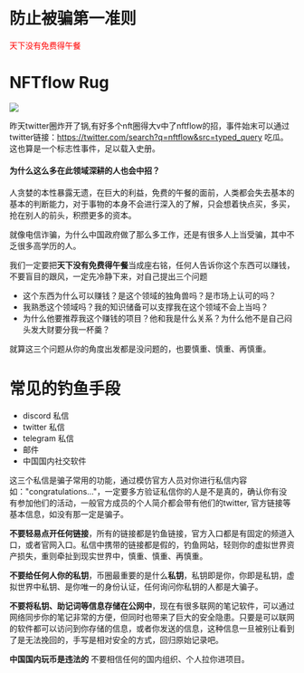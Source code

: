 # 防止被骗第一准则
<font color=red>天下没有免费得午餐</font>

# NFTflow Rug
<img src="https://pbs.twimg.com/media/FN0NytcVUAA035t?format=jpg&name=medium"/>
<br/>

昨天twitter圈炸开了锅,有好多个nft圈得大v中了nftflow的招，事件始末可以通过twitter链接：https://twitter.com/search?q=nftflow&src=typed_query 吃瓜。这也算是一个标志性事件，足以载入史册。
<br/>

#### 为什么这么多在此领域深耕的人也会中招？

人贪婪的本性暴露无遗，在巨大的利益，免费的午餐的面前，人类都会失去基本的基本的判断能力，对于事物的本身不会进行深入的了解，只会想着快点买，多买，抢在别人的前头，积攒更多的资本。

就像电信诈骗，为什么中国政府做了那么多工作，还是有很多人上当受骗，其中不乏很多高学历的人。

我们一定要把**天下没有免费得午餐**当成座右铭，任何人告诉你这个东西可以赚钱，不要盲目的跟风，一定先冷静下来，对自己提出三个问题

- 这个东西为什么可以赚钱？是这个领域的独角兽吗？是市场上认可的吗？
- 我熟悉这个领域吗？我的知识储备可以支撑我在这个领域不会上当吗？
- 为什么他要推荐我这个赚钱的项目？他和我是什么关系？为什么他不是自己闷头发大财要分我一杯羹？

就算这三个问题从你的角度出发都是没问题的，也要慎重、慎重、再慎重。

# 常见的钓鱼手段
- discord 私信
- twitter 私信
- telegram 私信
- 邮件
- 中国国内社交软件

这三个私信是骗子常用的功能，通过模仿官方人员对你进行私信内容如："congratulations..."，一定要多方验证私信你的人是不是真的，确认你有没有参加他们的活动，一般官方成员的个人简介都会带有他们的twitter,
官方链接等基本信息，如没有那一定是骗子。

**不要轻易点开任何链接**，所有的链接都是钓鱼链接，官方入口都是有固定的频道入口，或者官网入口。私信中携带的链接都是假的，钓鱼网站，轻则你的虚拟世界资产损失，重则牵扯到现实世界中，慎重、慎重、再慎重。

**不要给任何人你的私钥**，币圈最重要的是什么**私钥**，私钥即是你，你即是私钥，虚拟世界中私钥、是你唯一的身份认证，任何询问你私钥的人都是大骗子。

**不要将私钥、助记词等信息存储在公网中**，现在有很多联网的笔记软件，可以通过网络同步你的笔记非常的方便，但同时也带来了巨大的安全隐患。只要是可以联网的软件都可以访问到你存储的信息，或者你发送的信息，这种信息一旦被别让看到了是无法挽回的，手写是相对安全的方式，回归原始记录吧。

**中国国内玩币是违法的** 不要相信任何的国内组织、个人拉你进项目。

